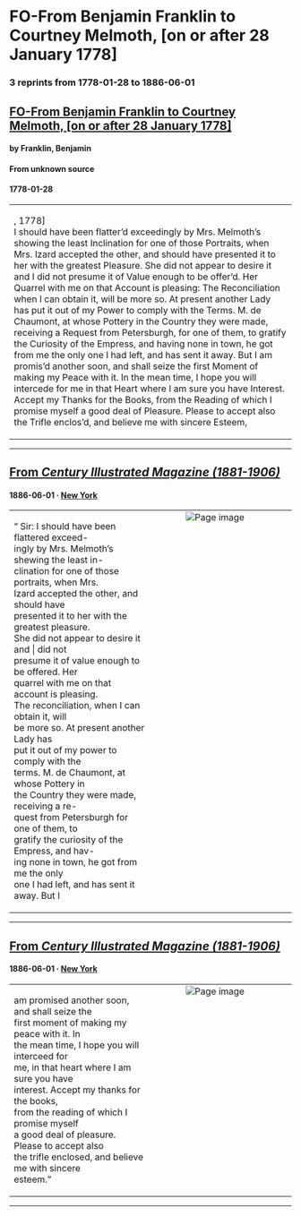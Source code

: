 
# FO-From Benjamin Franklin to Courtney Melmoth, [on or after 28 January 1778]

### 3 reprints from 1778-01-28 to 1886-06-01

## [FO-From Benjamin Franklin to Courtney Melmoth, [on or after 28 January 1778]](https://founders.archives.gov/documents/Franklin/01-25-02-0431)

#### by Franklin, Benjamin

#### From unknown source

#### 1778-01-28

<table style="width: 100%;"><tr><td style="width: 50%">

, 1778]  
I should have been flatter’d exceedingly by Mrs. Melmoth’s showing the least Inclination for one of those Portraits, when Mrs. Izard accepted the other, and should have presented it to her with the greatest Pleasure. She did not appear to desire it and I did not presume it of Value enough to be offer’d. Her Quarrel with me on that Account is pleasing: The Reconciliation when I can obtain it, will be more so. At present another Lady has put it out of my Power to comply with the Terms. M. de Chaumont, at whose Pottery in the Country they were made, receiving a Request from Petersburgh, for one of them, to gratify the Curiosity of the Empress, and having none in town, he got from me the only one I had left, and has sent it away. But I am promis’d another soon, and shall seize the first Moment of making my Peace with it. In the mean time, I hope you will intercede for me in that Heart where I am sure you have Interest. Accept my Thanks for the Books, from the Reading of which I promise myself a good deal of Pleasure. Please to accept also the Trifle enclos’d, and believe me with sincere Esteem,
</td></tr></table>

---

## [From _Century Illustrated Magazine (1881-1906)_](https://archive.org/details/sim_century-illustrated-monthly-magazine_1886-06_32_2/page/n94/mode/1up?view=theater)

#### 1886-06-01 &middot; [New York](http://dbpedia.org/resource/New_York_City)

<table style="width: 100%;"><tr><td style="width: 50%">

  
  
“ Sir: I should have been flattered exceed-  
ingly by Mrs. Melmoth’s shewing the least in-  
clination for one of those portraits, when Mrs.  
Izard accepted the other, and should have  
presented it to her with the greatest pleasure.  
She did not appear to desire it and | did not  
presume it of value enough to be offered. Her  
quarrel with me on that account is pleasing.  
The reconciliation, when I can obtain it, will  
be more so. At present another Lady has  
put it out of my power to comply with the  
terms. M. de Chaumont, at whose Pottery in  
the Country they were made, receiving a re-  
quest from Petersburgh for one of them, to  
gratify the curiosity of the Empress, and hav-  
ing none in town, he got from me the only  
one I had left, and has sent it away. But I
</td><td style="width: 50%; max-height: 75%; margin: auto; display: block;">
<img alt="Page image" src="https://iiif.archive.org/iiif/sim_century-illustrated-monthly-magazine_1886-06_32_2&#0036;94/pct:46.463415,67.857143,36.178862,22.505669/600,/0/default.jpg"/>
</td>
</tr></table>

---

## [From _Century Illustrated Magazine (1881-1906)_](https://archive.org/details/sim_century-illustrated-monthly-magazine_1886-06_32_2/page/n95/mode/1up?view=theater)

#### 1886-06-01 &middot; [New York](http://dbpedia.org/resource/New_York_City)

<table style="width: 100%;"><tr><td style="width: 50%">

  
  
am promised another soon, and shall seize the  
first moment of making my peace with it. In  
the mean time, I hope you will interceed for  
me, in that heart where I am sure you have  
interest. Accept my thanks for the books,  
from the reading of which I promise myself  
a good deal of pleasure. Please to accept also  
the trifle enclosed, and believe me with sincere  
esteem.”
</td><td style="width: 50%; max-height: 75%; margin: auto; display: block;">
<img alt="Page image" src="https://iiif.archive.org/iiif/sim_century-illustrated-monthly-magazine_1886-06_32_2&#0036;95/pct:16.869919,9.948980,36.056911,11.507937/600,/0/default.jpg"/>
</td>
</tr></table>

---

